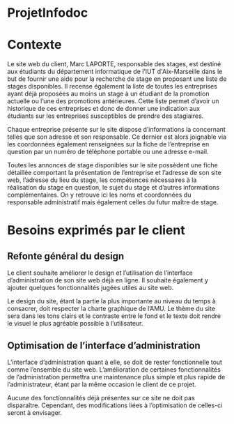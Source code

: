# ProjetInfodoc

# Contexte
Le site web du client, Marc LAPORTE, responsable des stages, est destiné aux étudiants du département informatique de l’IUT d'Aix-Marseille dans le but de fournir une aide pour la recherche de stage en proposant une liste de stages disponibles. Il recense également la liste de toutes les entreprises ayant déjà proposées au moins un stage à un étudiant de la promotion actuelle ou l’une des promotions antérieures. Cette liste permet d’avoir un historique de ces entreprises et donc de donner une indication aux étudiants sur les entreprises susceptibles de prendre des stagiaires.

Chaque entreprise présente sur le site dispose d’informations la concernant telles que son adresse et son responsable. Ce dernier est alors joignable via les coordonnées également renseignées sur la fiche de l’entreprise en question par un numéro de téléphone portable ou une adresse e-mail.

Toutes les annonces de stage disponibles sur le site possèdent une fiche détaillée comportant la présentation de l’entreprise et l’adresse de son site web, l’adresse du lieu du stage, les compétences nécessaires à la réalisation du stage en question, le sujet du stage et d’autres informations complémentaires. On y retrouve ici les noms et coordonnées du responsable administratif mais également celles du futur maître de stage.


# Besoins exprimés par le client

## Refonte général du design
Le client souhaite améliorer le design et l’utilisation de l’interface d’administration de son site web déjà en ligne. Il souhaite également y ajouter quelques fonctionnalités jugées utiles au site web.

Le design du site, étant la partie la plus importante au niveau du temps à consacrer, doit respecter la charte graphique de l’AMU. Le thème du site sera dans les tons clairs et le contraste entre le fond et le texte doit rendre le visuel le plus agréable possible à l’utilisateur.

## Optimisation de l’interface d’administration
L’interface d’administration quant à elle, se doit de rester fonctionnelle tout comme l’ensemble du site web. L’amélioration de certaines fonctionnalités de l’administration permettra une maintenance plus simple et plus rapide de l’administrateur, étant par la même occasion le client de ce projet.

Aucune des fonctionnalités déjà présentes sur ce site ne doit pas disparaître.
Cependant, des modifications liées à l’optimisation de celles-ci seront à envisager.
